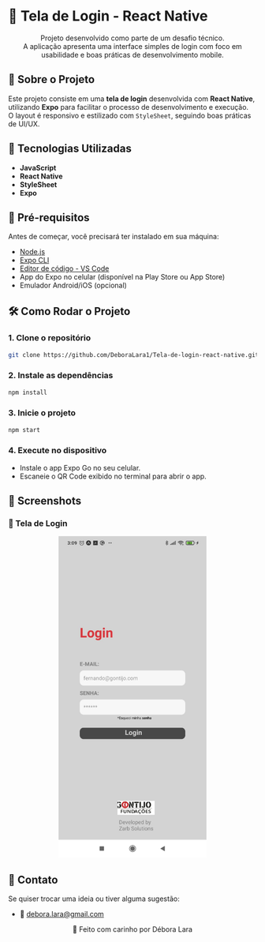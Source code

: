 # 📱 Tela de Login - React Native

<p align="center">
  Projeto desenvolvido como parte de um desafio técnico.<br>
  A aplicação apresenta uma interface simples de login com foco em usabilidade e boas práticas de desenvolvimento mobile.
</p>

## 📝 Sobre o Projeto

Este projeto consiste em uma **tela de login** desenvolvida com **React Native**, utilizando **Expo** para facilitar o processo de desenvolvimento e execução.  
O layout é responsivo e estilizado com `StyleSheet`, seguindo boas práticas de UI/UX.

## 🚀 Tecnologias Utilizadas

- **JavaScript**
- **React Native**
- **StyleSheet**
- **Expo**

## 🔧 Pré-requisitos

Antes de começar, você precisará ter instalado em sua máquina:
- [Node.js](https://nodejs.org/en)
- [Expo CLI](https://expo.dev/)
- [Editor de código - VS Code](https://code.visualstudio.com/)
- App do Expo no celular (disponível na Play Store ou App Store)
- Emulador Android/iOS (opcional)

## 🛠️ Como Rodar o Projeto

### 1. Clone o repositório
```bash
git clone https://github.com/DeboraLara1/Tela-de-login-react-native.git
```

### 2. Instale as dependências
```bash
npm install
```

### 3. Inicie o projeto
```bash
npm start
```

### 4. Execute no dispositivo
- Instale o app Expo Go no seu celular.
- Escaneie o QR Code exibido no terminal para abrir o app.

## 📸 Screenshots

### 📲 Tela de Login
<p align="center">
  <img src="./src/img/telaLogin.jpeg" alt="Tela de Login" width="300"/>
</p>

## 💬 Contato

Se quiser trocar uma ideia ou tiver alguma sugestão:
- 📧 debora.lara@gmail.com

<p align="center">🖤 Feito com carinho por Débora Lara</p>
